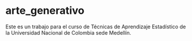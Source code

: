 # arte_generativo
Este es un trabajo para el curso de Técnicas de Aprendizaje Estadístico de la Universidad Nacional de Colombia sede Medellín. 
